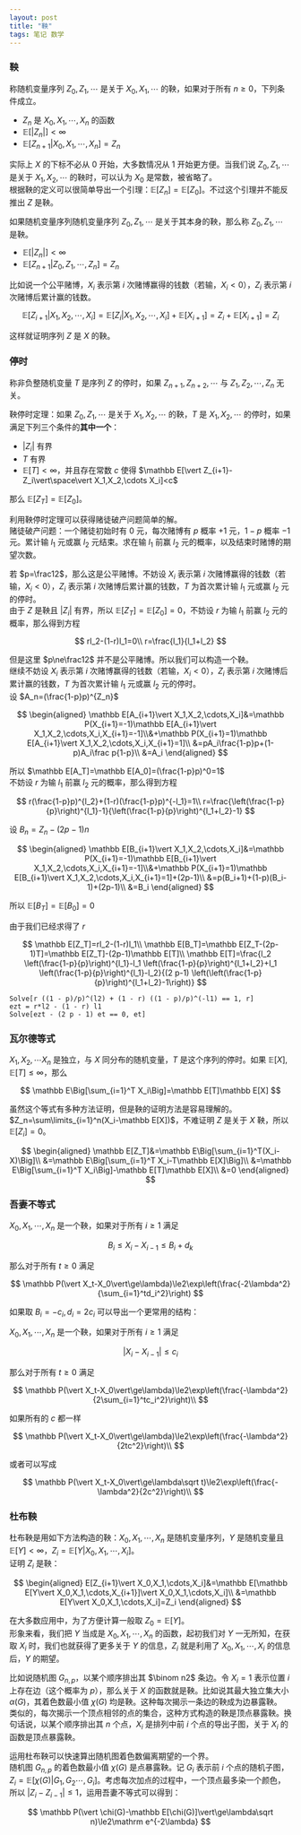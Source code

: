 ```yaml
---
layout: post
title: "鞅"
tags: 笔记 数学
---
```


### 鞅
称随机变量序列 $Z_0,Z_1,\cdots$ 是关于 $X_0,X_1,\cdots$ 的鞅，如果对于所有 $n\ge0$，下列条件成立。
- $Z_n$ 是 $X_0,X_1,\cdots,X_n$ 的函数
- $\mathbb E[\vert Z_n\vert]<\infty$
- $\mathbb E[Z_{n+1}\vert X_0,X_1,\cdots,X_n]=Z_n$

实际上 $X$ 的下标不必从 $0$ 开始，大多数情况从 $1$ 开始更方便。当我们说 $Z_0,Z_1,\cdots$ 是关于 $X_1,X_2,\cdots$ 的鞅时，可以认为 $X_0$ 是常数，被省略了。  
根据鞅的定义可以很简单导出一个引理：$\mathbb E[Z_n]=\mathbb E[Z_0]$。不过这个引理并不能反推出 $Z$ 是鞅。

如果随机变量序列随机变量序列 $Z_0,Z_1,\cdots$ 是关于其本身的鞅，那么称 $Z_0,Z_1,\cdots$ 是鞅。

- $\mathbb E[\vert Z_n\vert]<\infty$
- $\mathbb E[Z_{n+1}\vert Z_0,Z_1,\cdots,Z_n]=Z_n$


比如说一个公平赌博，$X_i$ 表示第 $i$ 次赌博赢得的钱数（若输，$X_i<0$），$Z_i$ 表示第 $i$ 次赌博后累计赢的钱数。  

$$
\mathbb E[Z_{i+1}\vert X_1,X_2,\cdots,X_i]=\mathbb E[Z_i\vert X_1,X_2,\cdots,X_i]+\mathbb E[X_{i+1}]=Z_i+\mathbb E[X_{i+1}]=Z_i
$$

这样就证明序列 $Z$ 是 $X$ 的鞅。

### 停时
称非负整随机变量 $T$ 是序列 $Z$ 的停时，如果 $Z_{n+1},Z_{n+2},\cdots$ 与 $Z_1,Z_2,\cdots,Z_n$ 无关。  

鞅停时定理：如果 $Z_0,Z_1,\cdots$ 是关于 $X_1,X_2,\cdots$ 的鞅，$T$ 是 $X_1,X_2,\cdots$ 的停时，如果满足下列三个条件的**其中一个**：

- $\vert Z_i\vert$ 有界
- $T$ 有界
- $\mathbb E[T]<\infty$，并且存在常数 $c$ 使得 $\mathbb E[\vert Z_{i+1}-Z_i\vert\space\vert X_1,X_2,\cdots X_i]<c$

那么 $\mathbb E[Z_T]=\mathbb E[Z_0]$。

利用鞅停时定理可以获得赌徒破产问题简单的解。  
赌徒破产问题：一个赌徒初始时有 $0$ 元，每次赌博有 $p$ 概率 $+1$ 元，$1-p$ 概率 $-1$ 元。累计输 $l_1$ 元或赢 $l_2$ 元结束。求在输 $l_1$ 前赢 $l_2$ 元的概率，以及结束时赌博的期望次数。

若 $p=\frac12$，那么这是公平赌博。不妨设 $X_i$ 表示第 $i$ 次赌博赢得的钱数（若输，$X_i<0$），$Z_i$ 表示第 $i$ 次赌博后累计赢的钱数，$T$ 为首次累计输 $l_1$ 元或赢 $l_2$ 元的停时。  
由于 $Z$ 是鞅且 $\vert Z_i\vert$ 有界，所以 $\mathbb E[Z_T]=\mathbb E[Z_0]=0$，不妨设 $r$ 为输 $l_1$ 前赢 $l_2$ 元的概率，那么得到方程 

$$
rl_2-(1-r)l_1=0\\
r=\frac{l_1}{l_1+l_2}
$$

但是这里 $p\ne\frac12$ 并不是公平赌博。所以我们可以构造一个鞅。  
继续不妨设 $X_i$ 表示第 $i$ 次赌博赢得的钱数（若输，$X_i<0$），$Z_i$ 表示第 $i$ 次赌博后累计赢的钱数，$T$ 为首次累计输 $l_1$ 元或赢 $l_2$ 元的停时。  
设 $A_n=(\frac{1-p}p)^{Z_n}$

$$
\begin{aligned}
\mathbb E[A_{i+1}\vert X_1,X_2,\cdots,X_i]&=\mathbb P(X_{i+1}=-1)\mathbb E[A_{i+1}\vert X_1,X_2,\cdots,X_i,X_{i+1}=-1]\\&+\mathbb P(X_{i+1}=1)\mathbb E[A_{i+1}\vert X_1,X_2,\cdots,X_i,X_{i+1}=1]\\
&=pA_i\frac{1-p}p+(1-p)A_i\frac p{1-p}\\
&=A_i
\end{aligned}
$$

所以 $\mathbb E[A_T]=\mathbb E[A_0]=(\frac{1-p}p)^0=1$  
不妨设 $r$ 为输 $l_1$ 前赢 $l_2$ 元的概率，那么得到方程

$$
r(\frac{1-p}p)^{l_2}+(1-r)(\frac{1-p}p)^{-l_1}=1\\
r=\frac{\left(\frac{1-p}{p}\right)^{l_1}-1}{\left(\frac{1-p}{p}\right)^{l_1+l_2}-1}
$$

设 $B_n=Z_n-(2p-1)n$

$$
\begin{aligned}
\mathbb E[B_{i+1}\vert X_1,X_2,\cdots,X_i]&=\mathbb P(X_{i+1}=-1)\mathbb E[B_{i+1}\vert X_1,X_2,\cdots,X_i,X_{i+1}=-1]\\&+\mathbb P(X_{i+1}=1)\mathbb E[B_{i+1}\vert X_1,X_2,\cdots,X_i,X_{i+1}=1]+(2p-1)\\
&=p(B_i+1)+(1-p)(B_i-1)+(2p-1)\\
&=B_i
\end{aligned}
$$

所以 $\mathbb E[B_T]=\mathbb E[B_0]=0$

由于我们已经求得了 $r$

$$
\mathbb E[Z_T]=rl_2-(1-r)l_1\\
\mathbb E[B_T]=\mathbb E[Z_T-(2p-1)T]=\mathbb E[Z_T]-(2p-1)\mathbb E[T]\\
\mathbb E[T]=\frac{l_2 \left(\frac{1-p}{p}\right)^{l_1}-l_1 \left(\frac{1-p}{p}\right)^{l_1+l_2}+l_1 \left(\frac{1-p}{p}\right)^{l_1}-l_2}{(2 p-1) \left(\left(\frac{1-p}{p}\right)^{l_1+l_2}-1\right)}
$$

```mma
Solve[r ((1 - p)/p)^(l2) + (1 - r) ((1 - p)/p)^(-l1) == 1, r]
ezt = r*l2 - (1 - r) l1
Solve[ezt - (2 p - 1) et == 0, et]
```

### 瓦尔德等式
$X_1,X_2,\cdots X_n$ 是独立，与 $X$ 同分布的随机变量，$T$ 是这个序列的停时。如果 $\mathbb E[X],\mathbb E[T]\le\infty$，那么

$$
\mathbb E\Big[\sum_{i=1}^T X_i\Big]=\mathbb E[T]\mathbb E[X]
$$

虽然这个等式有多种方法证明，但是鞅的证明方法是容易理解的。  
$Z_n=\sum\limits_{i=1}^n(X_i-\mathbb E[X])$，不难证明 $Z$ 是关于 $X$ 鞅，所以 $\mathbb E[Z_i]=0$。

$$
\begin{aligned}
\mathbb E[Z_T]&=\mathbb E\Big[\sum_{i=1}^T(X_i-X)\Big]\\
&=\mathbb E\Big[\sum_{i=1}^T X_i-T\mathbb E[X]\Big]\\
&=\mathbb E\Big[\sum_{i=1}^T X_i\Big]-\mathbb E[T]\mathbb E[X]\\
&=0
\end{aligned}
$$

### 吾妻不等式
$X_0,X_1,\cdots,X_n$ 是一个鞅，如果对于所有 $i\ge1$ 满足

$$
B_i\le X_i-X_{i-1}\le B_i+d_k
$$

那么对于所有 $t\ge0$ 满足

$$
\mathbb P(\vert X_t-X_0\vert\ge\lambda)\le2\exp\left(\frac{-2\lambda^2}{\sum_{i=1}^td_i^2}\right)
$$

如果取 $B_i=-c_i,d_i=2c_i$ 可以导出一个更常用的结构：

$X_0,X_1,\cdots,X_n$ 是一个鞅，如果对于所有 $i\ge1$ 满足

$$
\vert X_i-X_{i-1}\vert\le c_i
$$

那么对于所有 $t\ge0$ 满足

$$
\mathbb P(\vert X_t-X_0\vert\ge\lambda)\le2\exp\left(\frac{-\lambda^2}{2\sum_{i=1}^tc_i^2}\right)\\
$$

如果所有的 $c$ 都一样

$$
\mathbb P(\vert X_t-X_0\vert\ge\lambda)\le2\exp\left(\frac{-\lambda^2}{2tc^2}\right)\\
$$

或者可以写成

$$
\mathbb P(\vert X_t-X_0\vert\ge\lambda\sqrt t)\le2\exp\left(\frac{-\lambda^2}{2c^2}\right)\\
$$

### 杜布鞅
杜布鞅是用如下方法构造的鞅：$X_0,X_1,\cdots,X_n$ 是随机变量序列，$Y$ 是随机变量且 $\mathbb E[Y]<\infty$，$Z_i=\mathbb E[Y\vert X_0,X_1,\cdots,X_i]$。  
证明 $Z_i$ 是鞅：

$$
\begin{aligned}
E[Z_{i+1}\vert X_0,X_1,\cdots,X_i]&=\mathbb E[\mathbb E[Y\vert X_0,X_1,\cdots,X_{i+1}]\vert X_0,X_1,\cdots,X_i]\\
&=\mathbb E[Y\vert X_0,X_1,\cdots,X_i]=Z_i
\end{aligned}
$$

在大多数应用中，为了方便计算一般取 $Z_0=\mathbb E[Y]$。  
形象来看，我们把 $Y$ 当成是 $X_0,X_1,\cdots,X_n$ 的函数，起初我们对 $Y$ 一无所知，在获取 $X_i$ 时，我们也就获得了更多关于 $Y$ 的信息，$Z_i$ 就是利用了 $X_0,X_1,\cdots,X_i$ 的信息后，$Y$ 的期望。  

比如说随机图 $G_{n,p}$，以某个顺序排出其 $\binom n2$ 条边。令 $X_i=1$ 表示位置 $i$ 上存在边（这个概率为 $p$），那么关于 $X$ 的函数就是鞅。比如说其最大独立集大小 $\alpha(G)$，其着色数最小值 $\chi(G)$ 均是鞅。这种每次揭示一条边的鞅成为边暴露鞅。  
类似的，每次揭示一个顶点相邻的点的集合，这种方式构造的鞅是顶点暴露鞅。换句话说，以某个顺序排出其 $n$ 个点，$X_i$ 是排列中前 $i$ 个点的导出子图，关于 $X_i$ 的函数是顶点暴露鞅。

运用杜布鞅可以快速算出随机图着色数偏离期望的一个界。  
随机图 $G_{n,p}$ 的着色数最小值 $\chi(G)$ 是点暴露鞅。记 $G_i$ 表示前 $i$ 个点的随机子图，$Z_i=\mathbb E[\chi(G)\vert G_1,G_2\cdots,G_i]$。考虑每次加点的过程中，一个顶点最多染一个颜色，所以 $\vert Z_i-Z_{i-1}\vert\le1$，运用吾妻不等式可以得到：

$$
\mathbb P(\vert \chi(G)-\mathbb E[\chi(G)]\vert\ge\lambda\sqrt n)\le2\mathrm e^{-2\lambda}
$$